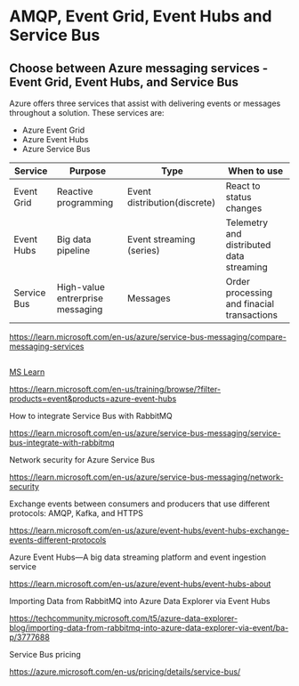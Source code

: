 # AMQP, Event Grid, Event Hubs and Service Bus

## Choose between Azure messaging services - Event Grid, Event Hubs, and Service Bus

Azure offers three services that assist with delivering events or messages throughout a solution. These services are:

* Azure Event Grid
* Azure Event Hubs
* Azure Service Bus

| Service   | Purpose | Type | When to use
| ---------- | ------- | ---- | -----------
| Event Grid | Reactive programming | Event distribution(discrete) | React to status changes
| Event Hubs | Big data pipeline | Event streaming (series) | Telemetry and distributed data streaming
| Service Bus | High-value entrerprise messaging | Messages | Order processing and finacial transactions

https://learn.microsoft.com/en-us/azure/service-bus-messaging/compare-messaging-services


##

[MS Learn ](https://github.com/spawnmarvel/quickguides/blob/main/eventhub/images/mslearn.jpg)

https://learn.microsoft.com/en-us/training/browse/?filter-products=event&products=azure-event-hubs



How to integrate Service Bus with RabbitMQ

https://learn.microsoft.com/en-us/azure/service-bus-messaging/service-bus-integrate-with-rabbitmq


Network security for Azure Service Bus

https://learn.microsoft.com/en-us/azure/service-bus-messaging/network-security


Exchange events between consumers and producers that use different protocols: AMQP, Kafka, and HTTPS

https://learn.microsoft.com/en-us/azure/event-hubs/event-hubs-exchange-events-different-protocols


Azure Event Hubs—A big data streaming platform and event ingestion service

https://learn.microsoft.com/en-us/azure/event-hubs/event-hubs-about


Importing Data from RabbitMQ into Azure Data Explorer via Event Hubs

https://techcommunity.microsoft.com/t5/azure-data-explorer-blog/importing-data-from-rabbitmq-into-azure-data-explorer-via-event/ba-p/3777688



Service Bus pricing

https://azure.microsoft.com/en-us/pricing/details/service-bus/